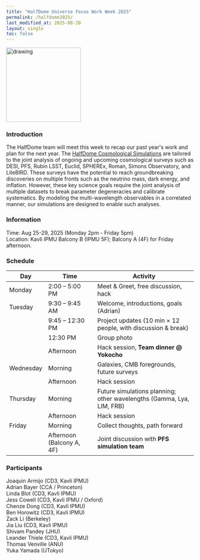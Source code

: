 ```yaml
---
title: "HalfDome Universe Focus Work Week 2025"
permalink: /halfdome2025/
last_modified_at: 2025-08-20
layout: single
toc: false
---
```



<img src="https://halfdomesims.github.io/assets/images/logo_small.png" alt="drawing" width="200"/>

### Introduction

The HalfDome team will meet this week to recap our past year's work and plan for the next year. The [HalfDome Cosmological Simulations](https://halfdomesims.github.io/) are tailored to the joint analysis of ongoing and upcoming cosmological surveys such as DESI, PFS, Rubin LSST, Euclid, SPHEREx, Roman, Simons Observatory, and LiteBIRD. These surveys have the potential to reach groundbreaking discoveries on multiple fronts such as the neutrino mass, dark energy, and inflation. However, these key science goals require the joint analysis of multiple datasets to break parameter degeneracies and calibrate systematics. By modeling the multi-wavelength observables in a correlated manner, our simulations are designed to enable such analyses.

### Information

Time: Aug 25-29, 2025 (Monday 2pm - Friday 5pm) \
Location: Kavli IPMU Balcony B (IPMU 5F); Balcony A (4F) for Friday afternoon. 

### Schedule


| Day      | Time              | Activity |
|----------|------------------|----------|
| Monday   | 2:00 – 5:00 PM   | Meet & Greet, free discussion, hack |
| Tuesday  | 9:30 – 9:45 AM   | Welcome, introductions, goals (Adrian) |
|          | 9:45 – 12:30 PM  | Project updates (10 min × 12 people, with discussion & break) |
|          | 12:30 PM         | Group photo |
|          | Afternoon        | Hack session, **Team dinner @ Yokocho** |
| Wednesday| Morning          | Galaxies, CMB foregrounds, future surveys |
|          | Afternoon        | Hack session |
| Thursday | Morning          | Future simulations planning; other wavelengths (Gamma, Lya, LIM, FRB) |
|          | Afternoon        | Hack session |
| Friday   | Morning          | Collect thoughts, path forward |
|          | Afternoon (Balcony A, 4F) | Joint discussion with **PFS simulation team** |

### Participants

Joaquin Armijo (CD3, Kavli IPMU)\
Adrian Bayer (CCA / Princeton)\
Linda Blot  (CD3, Kavli IPMU)\
Jess Cowell (CD3, Kavli IPMU / Oxford)\
Chenze Dong (CD3, Kavli IPMU)\
Ben Horowitz (CD3, Kavli IPMU)\
Zack Li (Berkeley)\
Jia Liu (CD3, Kavli IPMU)\
Shivam Pandey (JHU)\
Leander Thiele (CD3, Kavli IPMU)\
Thomas Venville (ANU)\
Yuka Yamada (UTokyo)
